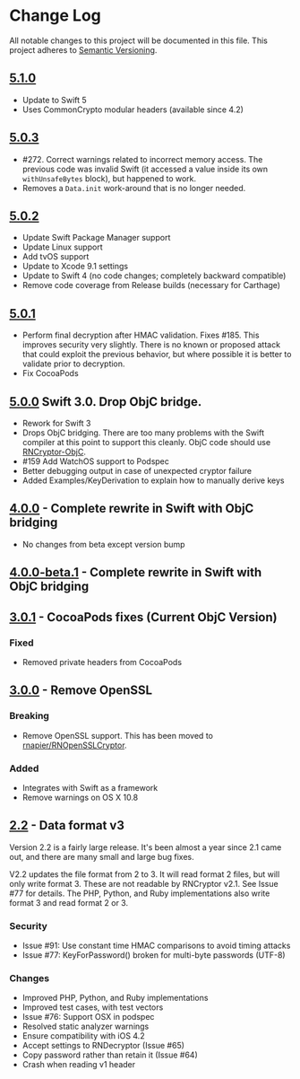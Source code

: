 # Change Log

All notable changes to this project will be documented in this file. This project adheres to [Semantic Versioning](http://semver.org/).

## [5.1.0](https://github.com/RNCryptor/RNCryptor/releases/tag/5.1.0)

* Update to Swift 5
* Uses CommonCrypto modular headers (available since 4.2)

## [5.0.3](https://github.com/RNCryptor/RNCryptor/releases/tag/5.0.3)

*  #272. Correct warnings related to incorrect memory access. The previous code was invalid Swift (it accessed a value inside its own `withUnsafeBytes` block), but happened to work.
* Removes a `Data.init` work-around that is no longer needed.

## [5.0.2](https://github.com/RNCryptor/RNCryptor/releases/tag/5.0.2)

* Update Swift Package Manager support
* Update Linux support
* Add tvOS support
* Update to Xcode 9.1 settings
* Update to Swift 4 (no code changes; completely backward compatible)
* Remove code coverage from Release builds (necessary for Carthage)

## [5.0.1](https://github.com/RNCryptor/RNCryptor/releases/tag/5.0.1)

* Perform final decryption after HMAC validation. Fixes #185. This improves security very slightly. There is no known or proposed attack that could exploit the previous behavior, but where possible it is better to validate prior to decryption.
* Fix CocoaPods

## [5.0.0](https://github.com/RNCryptor/RNCryptor/releases/tag/5.0.0) Swift 3.0. Drop ObjC bridge.

* Rework for Swift 3
* Drops ObjC bridging. There are too many problems with the Swift compiler at this point to support this cleanly. ObjC code should use [RNCryptor-ObjC](https://github.com/RNCryptor/RNCryptor-ObjC).
* #159 Add WatchOS support to Podspec
* Better debugging output in case of unexpected cryptor failure
* Added Examples/KeyDerivation to explain how to manually derive keys

## [4.0.0](https://github.com/RNCryptor/RNCryptor/releases/tag/4.0.0) - Complete rewrite in Swift with ObjC bridging

* No changes from beta except version bump

## [4.0.0-beta.1](https://github.com/RNCryptor/RNCryptor/releases/tag/4.0.0-beta.1) - Complete rewrite in Swift with ObjC bridging

## [3.0.1](https://github.com/RNCryptor/RNCryptor/releases/tag/RNCryptor-3.0.1) - CocoaPods fixes (Current ObjC Version)

### Fixed
* Removed private headers from CocoaPods

## [3.0.0](https://github.com/RNCryptor/RNCryptor/releases/tag/RNCryptor-3.0.0) - Remove OpenSSL

### Breaking
* Remove OpenSSL support. This has been moved to [rnapier/RNOpenSSLCryptor](https://github.com/rnapier/RNOpenSSLCryptor).

### Added
* Integrates with Swift as a framework
* Remove warnings on OS X 10.8

## [2.2](https://github.com/RNCryptor/RNCryptor/releases/tag/RNCryptor-2.2) - Data format v3

Version 2.2 is a fairly large release. It's been almost a year since 2.1 came out, and there are many small and large bug fixes.

V2.2 updates the file format from 2 to 3. It will read format 2 files, but will only write format 3. These are not readable by RNCryptor v2.1. See Issue #77 for details. The PHP, Python, and Ruby implementations also write format 3 and read format 2 or 3.

### Security

* Issue #91:  Use constant time HMAC comparisons to avoid timing attacks
* Issue #77: KeyForPassword() broken for multi-byte passwords (UTF-8)

### Changes

* Improved PHP, Python, and Ruby implementations
* Improved test cases, with test vectors
* Issue #76: Support OSX in podspec
* Resolved static analyzer warnings
* Ensure compatibility with iOS 4.2
* Accept settings to RNDecryptor (Issue #65)
* Copy password rather than retain it (Issue #64)
* Crash when reading v1 header
